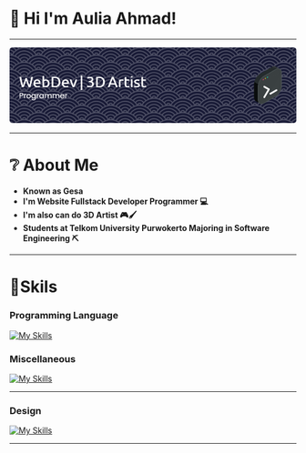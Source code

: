
# 👋 Hi I'm Aulia Ahmad!

---

![Header](./img/github-header-image%20(8).png)

---

# ❔ About Me

- **Known as Gesa**
- **I'm Website Fullstack Developer Programmer 💻**
- **I'm also can do 3D Artist 🎮🖌**
- **Students at Telkom University Purwokerto Majoring in Software Engineering ⛏**

---

# 🥇Skils

### Programming Language
[![My Skills](https://skillicons.dev/icons?i=python,js,php,perline=3)](https://skillicons.dev)


### Miscellaneous
[![My Skills](https://skillicons.dev/icons?i=html,css,git,mysql,nodejs,postman)](https://skillicons.dev)

---

### Design
[![My Skills](https://skillicons.dev/icons?i=blender,ai)](https://skillicons.dev)

---




